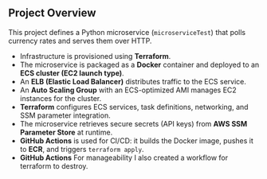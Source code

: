 ## Project Overview

This project defines a Python microservice (`microserviceTest`) that polls currency rates and serves them over HTTP.

- Infrastructure is provisioned using **Terraform**.
- The microservice is packaged as a **Docker** container and deployed to an **ECS cluster (EC2 launch type)**.
- An **ELB (Elastic Load Balancer)** distributes traffic to the ECS service.
- An **Auto Scaling Group** with an ECS-optimized AMI manages EC2 instances for the cluster.
- **Terraform** configures ECS services, task definitions, networking, and SSM parameter integration.
- The microservice retrieves secure secrets (API keys) from **AWS SSM Parameter Store** at runtime.
- **GitHub Actions** is used for CI/CD: it builds the Docker image, pushes it to **ECR**, and triggers `terraform apply`.
- **GitHub Actions** For manageability I also created a workflow for terraform to destroy.
